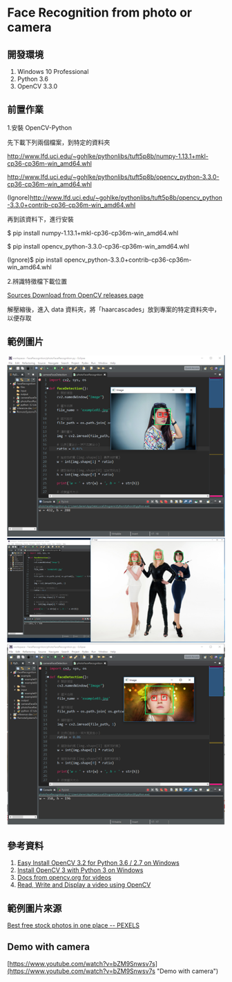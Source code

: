 # Face Recognition from photo or camera

## 開發環境
1. Windows 10 Professional
2. Python 3.6
3. OpenCV 3.3.0


## 前置作業
1.安裝 OpenCV-Python

先下載下列兩個檔案，到特定的資料夾

http://www.lfd.uci.edu/~gohlke/pythonlibs/tuft5p8b/numpy-1.13.1+mkl-cp36-cp36m-win_amd64.whl

http://www.lfd.uci.edu/~gohlke/pythonlibs/tuft5p8b/opencv_python-3.3.0-cp36-cp36m-win_amd64.whl

(Ignore)http://www.lfd.uci.edu/~gohlke/pythonlibs/tuft5p8b/opencv_python-3.3.0+contrib-cp36-cp36m-win_amd64.whl


再到該資料下，進行安裝

$ pip install numpy-1.13.1+mkl-cp36-cp36m-win_amd64.whl

$ pip install opencv_python-3.3.0-cp36-cp36m-win_amd64.whl

(Ignore)$ pip install opencv_python-3.3.0+contrib-cp36-cp36m-win_amd64.whl


2.辨識特徵檔下載位置

[Sources Download from OpenCV releases page](http://opencv.org/releases.html "Sources Download from OpenCV releases page")

解壓縮後，進入 data 資料夾，將「haarcascades」放到專案的特定資料夾中，以便存取

## 範例圖片
![example01](https://github.com/telunyang/FaceRecognition/blob/master/example/example01.png)
![example02](https://github.com/telunyang/FaceRecognition/blob/master/example/example02.png)
![example03](https://github.com/telunyang/FaceRecognition/blob/master/example/example03.png)

## 參考資料
1. [Easy Install OpenCV 3.2 for Python 3.6 / 2.7 on Windows](https://www.scivision.co/install-opencv-python-windows/ "Easy Install OpenCV 3.2 for Python 3.6 / 2.7 on Windows")
2. [Install OpenCV 3 with Python 3 on Windows](https://www.solarianprogrammer.com/2016/09/17/install-opencv-3-with-python-3-on-windows/ "Install OpenCV 3 with Python 3 on Windows")
3. [Docs from opencv.org for videos](http://docs.opencv.org/3.0-beta/doc/py_tutorials/py_gui/py_video_display/py_video_display.html "Docs from opencv.org for videos")
4. [Read, Write and Display a video using OpenCV](https://www.learnopencv.com/read-write-and-display-a-video-using-opencv-cpp-python/ "Read, Write and Display a video using OpenCV")

## 範例圖片來源
[Best free stock photos in one place -- PEXELS](https://www.pexels.com/ "Best free stock photos in one place -- PEXELS")

## Demo with camera
[https://www.youtube.com/watch?v=bZM9Snwsv7s](https://www.youtube.com/watch?v=bZM9Snwsv7s "Demo with camera")
